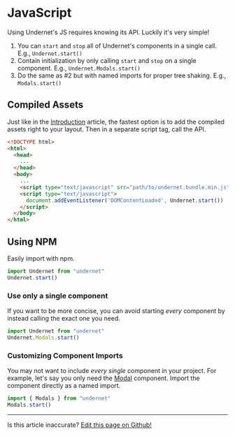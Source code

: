 # JavaScript

Using Undernet's JS requires knowing its API. Luckily it's very simple!

1. You can `start` and `stop` all of Undernet's components in a single call. E.g., `Undernet.start()`
2. Contain initialization by only calling `start` and `stop` on a single component. E.g., `Undernet.Modals.start()`
3. Do the same as #2 but with named imports for proper tree shaking. E.g., `Modals.start()`

## Compiled Assets

Just like in the [Introduction](/docs/overview/introduction) article, the fastest option is to add the compiled assets right to your layout. Then in a separate script tag, call the API.

```html
<!DOCTYPE html>
<html>
  <head>
    ...
  </head>
  <body>
    ...
    <script type="text/javascript" src="path/to/undernet.bundle.min.js"></script>
    <script type="text/javascript">
      document.addEventListener('DOMContentLoaded', Undernet.start())
    </script>
  </body>
</html>
```

## Using NPM

Easily import with npm.

```js
import Undernet from "undernet"
Undernet.start()
```

### Use only a single component

If you want to be more concise, you can avoid starting _every_ component by instead calling the exact one you need.

```js
import Undernet from "undernet"
Undernet.Modals.start()
```

### Customizing Component Imports

You may not want to include _every single_ component in your project. For example, let's say you only need the [Modal](/docs/components/modals) component. Import the component directly as a named import.

```js
import { Modals } from "undernet"
Modals.start()
```

<hr />
<p class="has-right-text">Is this article inaccurate? <a href="https://github.com/geotrev/undernet/tree/master/docs/javascript.md">Edit this page on Github!</a></p>
